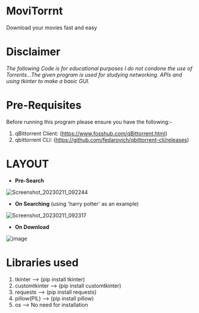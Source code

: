 # MoviTorrnt
Download your movies fast and easy

# Disclaimer
*The following Code is for educational purposes I do not condone the use
of Torrents...The given program is used for studying networking.
APIs and using tkinter to make a basic GUI.*

# Pre-Requisites
Before running this program please ensure you have the following:-
  1. qBittorrent Client: (https://www.fosshub.com/qBittorrent.html)
  2. qbittorrent CLI: (https://github.com/fedarovich/qbittorrent-cli/releases)


# LAYOUT

- **Pre-Search**

 ![Screenshot_20230211_092244](https://user-images.githubusercontent.com/86865554/218247250-a0d26b85-faf3-44e2-85ec-348b24d650f2.png)

- **On Searching**
    (using 'harry potter' as an example)
    
 ![Screenshot_20230211_092317](https://user-images.githubusercontent.com/86865554/218247340-bc57c826-f80a-40da-882b-59164b599137.png)

- **On Download**

![image](https://user-images.githubusercontent.com/86865554/218247420-04703ed0-dacd-4798-89e4-5fa4fc234dc4.png)

# Libraries used
1. tkinter --> (pip install tkinter)
2. customtkinter --> (pip install customtkinter)
3. requests --> (pip install requests)
4. pillow(PIL) --> (pip install pillow)
5. os --> No need for installation

